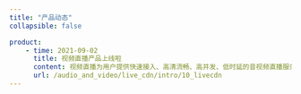 ```yaml
---
title: "产品动态"
collapsible: false

product:
    - time: 2021-09-02
      title: 视频直播产品上线啦
      content: 视频直播为用户提供快速接入、高清流畅、高并发、低时延的音视频直播服务。
      url: /audio_and_video/live_cdn/intro/10_livecdn
---
```


<!-- 设置上述参数可生成产品动态页  -->
